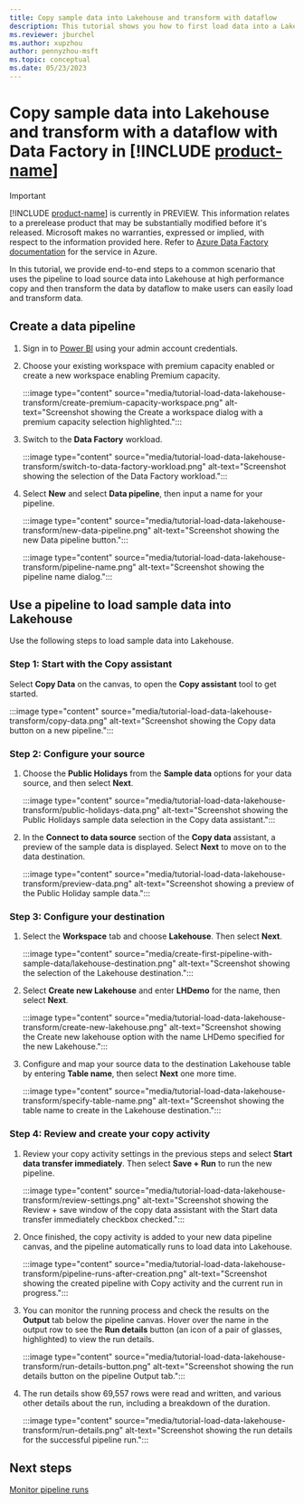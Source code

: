 ```yaml
---
title: Copy sample data into Lakehouse and transform with dataflow
description: This tutorial shows you how to first load data into a Lakehouse with a pipeline and then transform it using a dataflow with Data Factory in [!INCLUDE [product-name](../includes/product-name.md)].
ms.reviewer: jburchel
ms.author: xupzhou
author: pennyzhou-msft
ms.topic: conceptual 
ms.date: 05/23/2023
---
```


# Copy sample data into Lakehouse and transform with a dataflow with Data Factory in [!INCLUDE [product-name](../includes/product-name.md)]

> [!IMPORTANT]
> [!INCLUDE [product-name](../includes/product-name.md)] is currently in PREVIEW.
> This information relates to a prerelease product that may be substantially modified before it's released. Microsoft makes no warranties, expressed or implied, with respect to the information provided here. Refer to [Azure Data Factory documentation](/azure/data-factory/) for the service in Azure.

In this tutorial, we provide end-to-end steps to a common scenario that uses the pipeline to load source data into Lakehouse at high performance copy and then transform the data by dataflow to make users can easily load and transform data.

## Create a data pipeline

1. Sign in to [Power BI](https://app.powerbi.com) using your admin account credentials.
1. Choose your existing workspace with premium capacity enabled or create a new workspace enabling Premium capacity.

   :::image type="content" source="media/tutorial-load-data-lakehouse-transform/create-premium-capacity-workspace.png" alt-text="Screenshot showing the Create a workspace dialog with a premium capacity selection highlighted.":::

1. Switch to the **Data Factory** workload.

   :::image type="content" source="media/tutorial-load-data-lakehouse-transform/switch-to-data-factory-workload.png" alt-text="Screenshot showing the selection of the Data Factory workload.":::

1. Select **New** and select **Data pipeline**, then input a name for your pipeline.

   :::image type="content" source="media/tutorial-load-data-lakehouse-transform/new-data-pipeline.png" alt-text="Screenshot showing the new Data pipeline button.":::

   :::image type="content" source="media/tutorial-load-data-lakehouse-transform/pipeline-name.png" alt-text="Screenshot showing the pipeline name dialog.":::

## Use a pipeline to load sample data into Lakehouse

Use the following steps to load sample data into Lakehouse.

### Step 1: Start with the Copy assistant

Select **Copy Data** on the canvas, to open the **Copy assistant** tool to get started.

:::image type="content" source="media/tutorial-load-data-lakehouse-transform/copy-data.png" alt-text="Screenshot showing the Copy data button on a new pipeline.":::

### Step 2: Configure your source

1. Choose the **Public Holidays** from the **Sample data** options for your data source, and then select **Next**.

   :::image type="content" source="media/tutorial-load-data-lakehouse-transform/public-holidays-data.png" alt-text="Screenshot showing the Public Holidays sample data selection in the Copy data assistant.":::

1. In the **Connect to data source** section of the **Copy data** assistant, a preview of the sample data is displayed. Select **Next** to move on to the data destination.

   :::image type="content" source="media/tutorial-load-data-lakehouse-transform/preview-data.png" alt-text="Screenshot showing a preview of the Public Holiday sample data.":::

### Step 3: Configure your destination

1. Select the **Workspace** tab and choose **Lakehouse**.  Then select **Next**.

   :::image type="content" source="media/create-first-pipeline-with-sample-data/lakehouse-destination.png" alt-text="Screenshot showing the selection of the Lakehouse destination.":::

1. Select **Create new Lakehouse** and enter **LHDemo** for the name, then select **Next**.

   :::image type="content" source="media/tutorial-load-data-lakehouse-transform/create-new-lakehouse.png" alt-text="Screenshot showing the Create new lakehouse option with the name LHDemo specified for the new Lakehouse.":::

1. Configure and map your source data to the destination Lakehouse table by entering **Table name**, then select **Next** one more time.

   :::image type="content" source="media/tutorial-load-data-lakehouse-transform/specify-table-name.png" alt-text="Screenshot showing the table name to create in the Lakehouse destination.":::

### Step 4: Review and create your copy activity

1. Review your copy activity settings in the previous steps and select **Start data transfer immediately**.  Then select **Save + Run** to run the new pipeline.

   :::image type="content" source="media/tutorial-load-data-lakehouse-transform/review-settings.png" alt-text="Screenshot showing the Review + save window of the copy data assistant with the Start data transfer immediately checkbox checked.":::

1. Once finished, the copy activity is added to your new data pipeline canvas, and the pipeline automatically runs to load data into Lakehouse.

   :::image type="content" source="media/tutorial-load-data-lakehouse-transform/pipeline-runs-after-creation.png" alt-text="Screenshot showing the created pipeline with Copy activity and the current run in progress.":::

1. You can monitor the running process and check the results on the **Output** tab below the pipeline canvas. Hover over the name in the output row to see the **Run details** button (an icon of a pair of glasses, highlighted) to view the run details.

   :::image type="content" source="media/tutorial-load-data-lakehouse-transform/run-details-button.png" alt-text="Screenshot showing the run details button on the pipeline Output tab.":::

1. The run details show 69,557 rows were read and written, and various other details about the run, including a breakdown of the duration.

   :::image type="content" source="media/tutorial-load-data-lakehouse-transform/run-details.png" alt-text="Screenshot showing the run details for the successful pipeline run.":::

## Next steps

[Monitor pipeline runs](monitor-pipeline-runs.md)
